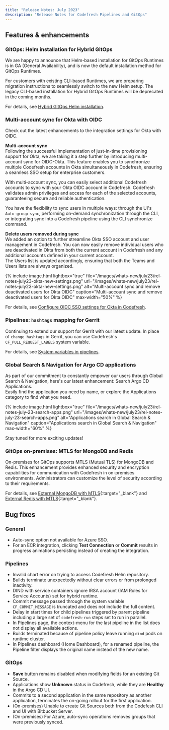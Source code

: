 ```yaml
---
title: "Release Notes: July 2023"
description: "Release Notes for Codefresh Pipelines and GitOps"
---
```


## Features & enhancements

### GitOps: Helm installation for Hybrid GitOps
We are happy to announce that Helm-based installation for GitOps Runtimes is in GA (General Availability), and is now the default installation method for GitOps Runtimes.  

For customers with existing CLI-based Runtimes, we are preparing migration instructions to seamlessly switch to the new Helm setup. The legacy CLI-based installation for Hybrid GitOps Runtimes will be deprecated in the coming months.

For details, see [Hybrid GitOps Helm installation]({{site.baseurl}}/docs/installation/gitops/hybrid-gitops-helm-installation/).

### Multi-account sync for Okta with OIDC

Check out the latest enhancements to the integration settings for Okta with OIDC.

**Multi-account sync**  
Following the successful implementation of just-in-time provisioning support for Okta, we are taking it a step further by introducing multi-account sync for OIDC-Okta. This feature enables you to synchronize multiple Codefresh accounts in Okta simultaneously in Codefresh, ensuring a seamless SSO setup for enterprise customers.

With multi-account sync, you can easily select additional Codefresh accounts to sync with your Okta OIDC account in Codefresh. Codefresh validates admin privileges and access for each of the selected accounts, guaranteeing secure and reliable authentication. 

You have the flexibility to sync users in multiple ways: through the UI's `Auto-group sync`, performing on-demand synchronization through the CLI, or integrating sync into a Codefresh pipeline using the CLI synchronize command.

**Delete users removed during sync**  
We added an option to further streamline Okta SSO account and user management in Codefresh. You can now easily remove individual users who are deactivated in Okta from both the current account in Codefresh and any additional accounts defined in your current account.  
The Users list is updated accordingly, ensuring that both the Teams and Users lists are always organized.


 {% include 
image.html 
lightbox="true" 
file="/images/whats-new/july23/rel-notes-july23-okta-new-settings.png" 
url="/images/whats-new/july23/rel-notes-july23-okta-new-settings.png" 
alt="Multi-account sync and remove deactivated users for Okta OIDC" 
caption="Multi-account sync and remove deactivated users for Okta OIDC" 
max-width="50%" 
%}

For details, see [Configure OIDC SSO settings for Okta in Codefresh]({{site.baseurl}}/docs/administration/single-sign-on/oidc/oidc-okta/#how-to). 


### Pipelines: `hashtags` mapping for Gerrit
Continuing to extend our support for Gerrit with our latest update. In place of `change hashtags` in Gerrit, you can use Codefresh's `CF_PULL_REQUEST_LABELS` system variable.

For details, see [System variables in pipelines]({{site.baseurl}}/docs/pipelines/variables/#system-variables).


### Global Search & Navigation for Argo CD applications
As part of our commitment to constantly empower our users through Global Search & Navigation, here's our latest enhancement: Search Argo CD Applications.  
Easily find the application you need by name, or explore the Applications category to find what you need. 

 {% include 
image.html 
lightbox="true" 
file="/images/whats-new/july23/rel-notes-july-23-search-apps.png" 
url="/images/whats-new/july23/rel-notes-july-23-search-apps.png" 
alt="Applications search in Global Search & Navigation" 
caption="Applications search in Global Search & Navigation" 
max-width="60%" 
%}

Stay tuned for more exciting updates!


### GitOps on-premises: MTLS for MongoDB and Redis

On-premises for GitOps supports MTLS (Mutual TLS) for MongoDB and Redis. This enhancement provides enhanced security and encryption capabilities for communication with Codefresh in on-premises environments. Administrators can customize the level of security according to their requirements. 

For details, see [External MongoDB with MTLS](https://artifacthub.io/packages/helm/codefresh-onprem/codefresh#external-mongodb-with-mtls){:target="\_blank"} and [External Redis with MTLS](https://artifacthub.io/packages/helm/codefresh-onprem/codefresh#external-redis-with-mtls){:target="\_blank"}.



## Bug fixes

### General
* Auto-sync option not available for Azure SSO.
* For an ECR integration, clicking **Test Connection** or **Commit** results in progress animations persisting instead of creating the integration. 


### Pipelines
* Invalid chart error on trying to access Codefresh Helm repository.
* Builds terminate unexpectedly without clear errors or from prolonged inactivity.
* DIND with service containers ignore IRSA account (IAM Roles for Service Accounts) set for hybrid runtime.
* Commit message passed through the system variable `CF_COMMIT_MESSAGE` is truncated and does not include the full content.
* Delay in start times for child pipelines triggered by parent pipeline including a large set of `codefresh-run` steps set to run in parallel.
* In Pipelines page, the context-menu for the last pipeline in the list does not display all available actions.
* Builds terminated because of pipeline policy leave running `dind` pods on runtime cluster. 
* In Pipelines dashboard (Home Dashboard), for a renamed pipeline, the Pipeline filter displays the original name instead of the new name. 


### GitOps
* **Save** button remains disabled when modifying fields for an existing Git Source.
* Applications show **Unknown** status in Codefresh, while they are **Healthy** in the Argo CD UI. 
* Commits to a second application in the same repository as another application, terminates the on-going rollout for the first application. 
* (On-premises) Unable to create Git Sources both from the Codefesh CLI and UI with Bitbucket Server.
* (On-premises) For Azure, auto-sync operations removes groups that were previously synced.



